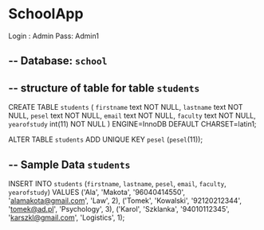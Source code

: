 # SchoolApp
  Login : Admin
  Pass: Admin1

-- Database: `school`
--
-- structure of table for table `students`
--
CREATE TABLE `students` (
  `firstname` text NOT NULL,
  `lastname` text NOT NULL,
  `pesel` text NOT NULL,
  `email` text NOT NULL,
  `faculty` text NOT NULL,
  `yearofstudy` int(11) NOT NULL
) ENGINE=InnoDB DEFAULT CHARSET=latin1;

ALTER TABLE `students`
  ADD UNIQUE KEY `pesel` (`pesel`(11));

-- Sample Data `students`
--

INSERT INTO `students` (`firstname`, `lastname`, `pesel`, `email`, `faculty`, `yearofstudy`) VALUES
('Ala', 'Makota', '96040414550', 'alamakota@gmail.com', 'Law', 2),
('Tomek', 'Kowalski', '92120212344', 'tomek@ad.pl', 'Psychology', 3),
('Karol', 'Szklanka', '94010112345', 'karszkl@gmail.com', 'Logistics', 1);
